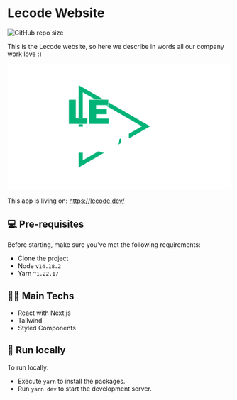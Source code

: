 # Lecode Website

![GitHub repo size](https://img.shields.io/github/repo-size/Erickinhou/I-Weather)

This is the Lecode website, so here we describe in words all our company work love :)

![Lecode](public/images/lecode.png?raw=true 'Title')

This app is living on: https://lecode.dev/

## 💻 Pre-requisites

Before starting, make sure you've met the following requirements:

- Clone the project
- Node `v14.18.2`
- Yarn `^1.22.17`

## 👨‍💻 Main Techs

- React with Next.js
- Tailwind
- Styled Components

## 🚀 Run locally

To run locally:

- Execute `yarn` to install the packages.
- Run `yarn dev` to start the development server.
